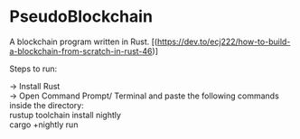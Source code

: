 # PseudoBlockchain
A blockchain program written in Rust. [(https://dev.to/ecj222/how-to-build-a-blockchain-from-scratch-in-rust-46)]



Steps to run: 

-> Install Rust  \
-> Open Command Prompt/ Terminal and paste the following commands inside the directory:\
    rustup toolchain install nightly\
    cargo +nightly run
    
